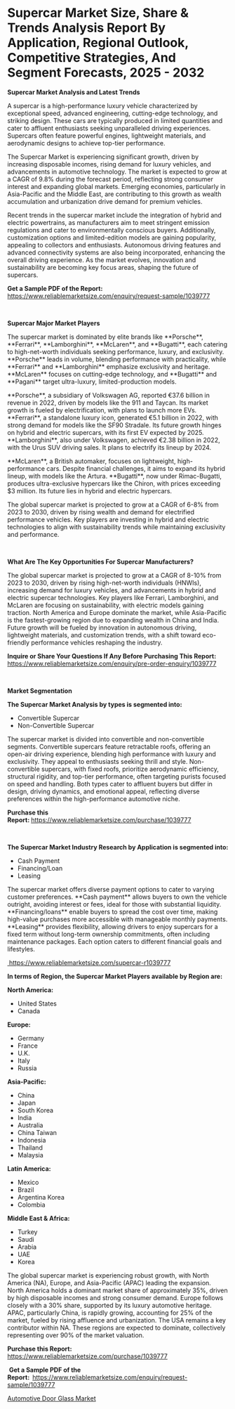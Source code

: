 <p><h1>Supercar Market Size, Share & Trends Analysis Report By Application, Regional Outlook, Competitive Strategies, And Segment Forecasts, 2025 - 2032</h1></p><p><strong>Supercar Market Analysis and Latest Trends</strong></p>
<p><p>A supercar is a high-performance luxury vehicle characterized by exceptional speed, advanced engineering, cutting-edge technology, and striking design. These cars are typically produced in limited quantities and cater to affluent enthusiasts seeking unparalleled driving experiences. Supercars often feature powerful engines, lightweight materials, and aerodynamic designs to achieve top-tier performance.</p><p>The Supercar Market is experiencing significant growth, driven by increasing disposable incomes, rising demand for luxury vehicles, and advancements in automotive technology. The market is expected to grow at a CAGR of 9.8% during the forecast period, reflecting strong consumer interest and expanding global markets. Emerging economies, particularly in Asia-Pacific and the Middle East, are contributing to this growth as wealth accumulation and urbanization drive demand for premium vehicles.</p><p>Recent trends in the supercar market include the integration of hybrid and electric powertrains, as manufacturers aim to meet stringent emission regulations and cater to environmentally conscious buyers. Additionally, customization options and limited-edition models are gaining popularity, appealing to collectors and enthusiasts. Autonomous driving features and advanced connectivity systems are also being incorporated, enhancing the overall driving experience. As the market evolves, innovation and sustainability are becoming key focus areas, shaping the future of supercars.</p></p>
<p><strong>Get a Sample PDF of the Report:&nbsp;</strong> <a href="https://www.reliablemarketsize.com/enquiry/request-sample/1039777?utm_campaign=1133&utm_medium=2&utm_source=Github&utm_content=ia&utm_term=23012025&utm_id=supercar">https://www.reliablemarketsize.com/enquiry/request-sample/1039777</a></p>
<p>&nbsp;</p>
<p><strong>Supercar Major Market Players</strong></p>
<p><p>The supercar market is dominated by elite brands like **Porsche**, **Ferrari**, **Lamborghini**, **McLaren**, and **Bugatti**, each catering to high-net-worth individuals seeking performance, luxury, and exclusivity. **Porsche** leads in volume, blending performance with practicality, while **Ferrari** and **Lamborghini** emphasize exclusivity and heritage. **McLaren** focuses on cutting-edge technology, and **Bugatti** and **Pagani** target ultra-luxury, limited-production models.</p><p>**Porsche**, a subsidiary of Volkswagen AG, reported €37.6 billion in revenue in 2022, driven by models like the 911 and Taycan. Its market growth is fueled by electrification, with plans to launch more EVs. **Ferrari**, a standalone luxury icon, generated €5.1 billion in 2022, with strong demand for models like the SF90 Stradale. Its future growth hinges on hybrid and electric supercars, with its first EV expected by 2025. **Lamborghini**, also under Volkswagen, achieved €2.38 billion in 2022, with the Urus SUV driving sales. It plans to electrify its lineup by 2024.</p><p>**McLaren**, a British automaker, focuses on lightweight, high-performance cars. Despite financial challenges, it aims to expand its hybrid lineup, with models like the Artura. **Bugatti**, now under Rimac-Bugatti, produces ultra-exclusive hypercars like the Chiron, with prices exceeding $3 million. Its future lies in hybrid and electric hypercars.</p><p>The global supercar market is projected to grow at a CAGR of 6-8% from 2023 to 2030, driven by rising wealth and demand for electrified performance vehicles. Key players are investing in hybrid and electric technologies to align with sustainability trends while maintaining exclusivity and performance.</p></p>
<p>&nbsp;</p>
<p><strong>What Are The Key Opportunities For Supercar Manufacturers?</strong></p>
<p><p>The global supercar market is projected to grow at a CAGR of 8-10% from 2023 to 2030, driven by rising high-net-worth individuals (HNWIs), increasing demand for luxury vehicles, and advancements in hybrid and electric supercar technologies. Key players like Ferrari, Lamborghini, and McLaren are focusing on sustainability, with electric models gaining traction. North America and Europe dominate the market, while Asia-Pacific is the fastest-growing region due to expanding wealth in China and India. Future growth will be fueled by innovation in autonomous driving, lightweight materials, and customization trends, with a shift toward eco-friendly performance vehicles reshaping the industry.</p></p>
<p><strong>Inquire or Share Your Questions If Any Before Purchasing This Report:</strong> <a href="https://www.reliablemarketsize.com/enquiry/pre-order-enquiry/1039777?utm_campaign=1133&utm_medium=2&utm_source=Github&utm_content=ia&utm_term=23012025&utm_id=supercar">https://www.reliablemarketsize.com/enquiry/pre-order-enquiry/1039777</a></p>
<p>&nbsp;</p>
<p><strong>Market Segmentation</strong></p>
<p><strong>The Supercar Market Analysis by types is segmented into:</strong></p>
<p><ul><li>Convertible Supercar</li><li>Non-Convertible Supercar</li></ul></p>
<p><p>The supercar market is divided into convertible and non-convertible segments. Convertible supercars feature retractable roofs, offering an open-air driving experience, blending high performance with luxury and exclusivity. They appeal to enthusiasts seeking thrill and style. Non-convertible supercars, with fixed roofs, prioritize aerodynamic efficiency, structural rigidity, and top-tier performance, often targeting purists focused on speed and handling. Both types cater to affluent buyers but differ in design, driving dynamics, and emotional appeal, reflecting diverse preferences within the high-performance automotive niche.</p></p>
<p><strong>Purchase this Report:&nbsp;</strong><a href="https://www.reliablemarketsize.com/purchase/1039777?utm_campaign=1133&utm_medium=2&utm_source=Github&utm_content=ia&utm_term=23012025&utm_id=supercar">https://www.reliablemarketsize.com/purchase/1039777</a></p>
<p>&nbsp;</p>
<p><strong>The Supercar Market Industry Research by Application is segmented into:</strong></p>
<p><ul><li>Cash Payment</li><li>Financing/Loan</li><li>Leasing</li></ul></p>
<p><p>The supercar market offers diverse payment options to cater to varying customer preferences. **Cash payment** allows buyers to own the vehicle outright, avoiding interest or fees, ideal for those with substantial liquidity. **Financing/loans** enable buyers to spread the cost over time, making high-value purchases more accessible with manageable monthly payments. **Leasing** provides flexibility, allowing drivers to enjoy supercars for a fixed term without long-term ownership commitments, often including maintenance packages. Each option caters to different financial goals and lifestyles.</p></p>
<p><a href="https://www.reliablemarketsize.com/supercar-r1039777?utm_campaign=1133&utm_medium=2&utm_source=Github&utm_content=ia&utm_term=23012025&utm_id=supercar">&nbsp;https://www.reliablemarketsize.com/supercar-r1039777</a></p>
<p><strong>In terms of Region, the Supercar Market Players available by Region are:</strong></p>
<p>
    <p> <strong> North America: </strong>
        <ul>
            <li>United States</li>
            <li>Canada</li>
        </ul>
        </p> 
    <p> <strong> Europe: </strong>
        <ul>
            <li>Germany</li>
            <li>France</li>
            <li>U.K.</li>
            <li>Italy</li>
            <li>Russia</li>
        </ul>
        </p> 
    <p> <strong> Asia-Pacific: </strong>
        <ul>
            <li>China</li>
            <li>Japan</li>
            <li>South Korea</li>
            <li>India</li>
            <li>Australia</li>
            <li>China Taiwan</li>
            <li>Indonesia</li>
            <li>Thailand</li>
            <li>Malaysia</li>
        </ul>
        </p> 
    <p> <strong> Latin America: </strong>
        <ul>
            <li>Mexico</li>
            <li>Brazil</li>
            <li>Argentina Korea</li>
            <li>Colombia</li>
        </ul>
        </p> 
    <p> <strong> Middle East & Africa: </strong>
        <ul>
            <li>Turkey</li>
            <li>Saudi</li>
            <li>Arabia</li>
            <li>UAE</li>
            <li>Korea</li>
        </ul>
    </p>
    </p>
<p><p>The global supercar market is experiencing robust growth, with North America (NA), Europe, and Asia-Pacific (APAC) leading the expansion. North America holds a dominant market share of approximately 35%, driven by high disposable incomes and strong consumer demand. Europe follows closely with a 30% share, supported by its luxury automotive heritage. APAC, particularly China, is rapidly growing, accounting for 25% of the market, fueled by rising affluence and urbanization. The USA remains a key contributor within NA. These regions are expected to dominate, collectively representing over 90% of the market valuation.</p></p>
<p><strong>Purchase this Report: </strong><a href="https://www.reliablemarketsize.com/purchase/1039777?utm_campaign=1133&utm_medium=2&utm_source=Github&utm_content=ia&utm_term=23012025&utm_id=supercar">https://www.reliablemarketsize.com/purchase/1039777</a></p>
<p>&nbsp;<strong>Get a Sample PDF of the Report:&nbsp;&nbsp;</strong><a href="https://www.reliablemarketsize.com/enquiry/request-sample/1039777?utm_campaign=1133&utm_medium=2&utm_source=Github&utm_content=ia&utm_term=23012025&utm_id=supercar">https://www.reliablemarketsize.com/enquiry/request-sample/1039777</a></p>
<p><strong></strong></p>
<p><p><a href="https://github.com/WillieWoodard/Market-Research-Report-List-7/blob/main/automotive-door-glass-market.md?utm_campaign=1133&utm_medium=2&utm_source=Github&utm_content=ia&utm_term=23012025&utm_id=supercar">Automotive Door Glass Market</a></p></p>